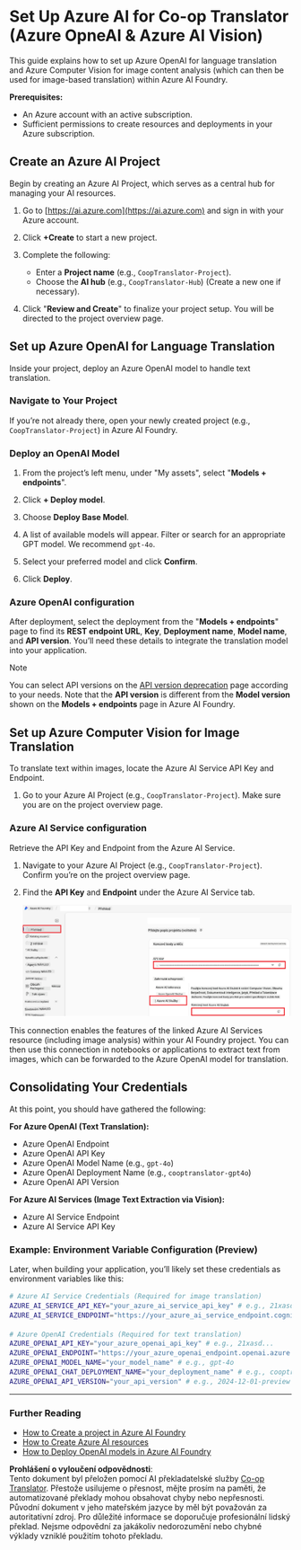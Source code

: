 <!--
CO_OP_TRANSLATOR_METADATA:
{
  "original_hash": "b58d7c3cb4210697a073d20eb3064945",
  "translation_date": "2025-06-12T11:57:44+00:00",
  "source_file": "getting_started/set-up-azure-ai.md",
  "language_code": "cs"
}
-->
# Set Up Azure AI for Co-op Translator (Azure OpneAI & Azure AI Vision)

This guide explains how to set up Azure OpenAI for language translation and Azure Computer Vision for image content analysis (which can then be used for image-based translation) within Azure AI Foundry.

**Prerequisites:**
- An Azure account with an active subscription.
- Sufficient permissions to create resources and deployments in your Azure subscription.

## Create an Azure AI Project

Begin by creating an Azure AI Project, which serves as a central hub for managing your AI resources.

1. Go to [https://ai.azure.com](https://ai.azure.com) and sign in with your Azure account.

1. Click **+Create** to start a new project.

1. Complete the following:
   - Enter a **Project name** (e.g., `CoopTranslator-Project`).
   - Choose the **AI hub** (e.g., `CoopTranslator-Hub`) (Create a new one if necessary).

1. Click "**Review and Create**" to finalize your project setup. You will be directed to the project overview page.

## Set up Azure OpenAI for Language Translation

Inside your project, deploy an Azure OpenAI model to handle text translation.

### Navigate to Your Project

If you’re not already there, open your newly created project (e.g., `CoopTranslator-Project`) in Azure AI Foundry.

### Deploy an OpenAI Model

1. From the project’s left menu, under "My assets", select "**Models + endpoints**".

1. Click **+ Deploy model**.

1. Choose **Deploy Base Model**.

1. A list of available models will appear. Filter or search for an appropriate GPT model. We recommend `gpt-4o`.

1. Select your preferred model and click **Confirm**.

1. Click **Deploy**.

### Azure OpenAI configuration

After deployment, select the deployment from the "**Models + endpoints**" page to find its **REST endpoint URL**, **Key**, **Deployment name**, **Model name**, and **API version**. You’ll need these details to integrate the translation model into your application.

> [!NOTE]
> You can select API versions on the [API version deprecation](https://learn.microsoft.com/azure/ai-services/openai/api-version-deprecation) page according to your needs. Note that the **API version** is different from the **Model version** shown on the **Models + endpoints** page in Azure AI Foundry.

## Set up Azure Computer Vision for Image Translation

To translate text within images, locate the Azure AI Service API Key and Endpoint.

1. Go to your Azure AI Project (e.g., `CoopTranslator-Project`). Make sure you are on the project overview page.

### Azure AI Service configuration

Retrieve the API Key and Endpoint from the Azure AI Service.

1. Navigate to your Azure AI Project (e.g., `CoopTranslator-Project`). Confirm you’re on the project overview page.

1. Find the **API Key** and **Endpoint** under the Azure AI Service tab.

    ![Find API Key and Endpoint](../../../translated_images/find-azure-ai-info.60f8299be786dd67e61e2c79b4b9ea1f7694e6c0923f17a90bc6abf9d5f1dbd7.cs.png)

This connection enables the features of the linked Azure AI Services resource (including image analysis) within your AI Foundry project. You can then use this connection in notebooks or applications to extract text from images, which can be forwarded to the Azure OpenAI model for translation.

## Consolidating Your Credentials

At this point, you should have gathered the following:

**For Azure OpenAI (Text Translation):**
- Azure OpenAI Endpoint
- Azure OpenAI API Key
- Azure OpenAI Model Name (e.g., `gpt-4o`)
- Azure OpenAI Deployment Name (e.g., `cooptranslator-gpt4o`)
- Azure OpenAI API Version

**For Azure AI Services (Image Text Extraction via Vision):**
- Azure AI Service Endpoint
- Azure AI Service API Key

### Example: Environment Variable Configuration (Preview)

Later, when building your application, you’ll likely set these credentials as environment variables like this:

```bash
# Azure AI Service Credentials (Required for image translation)
AZURE_AI_SERVICE_API_KEY="your_azure_ai_service_api_key" # e.g., 21xasd...
AZURE_AI_SERVICE_ENDPOINT="https://your_azure_ai_service_endpoint.cognitiveservices.azure.com/"

# Azure OpenAI Credentials (Required for text translation)
AZURE_OPENAI_API_KEY="your_azure_openai_api_key" # e.g., 21xasd...
AZURE_OPENAI_ENDPOINT="https://your_azure_openai_endpoint.openai.azure.com/"
AZURE_OPENAI_MODEL_NAME="your_model_name" # e.g., gpt-4o
AZURE_OPENAI_CHAT_DEPLOYMENT_NAME="your_deployment_name" # e.g., cooptranslator-gpt4o
AZURE_OPENAI_API_VERSION="your_api_version" # e.g., 2024-12-01-preview
```

---

### Further Reading

- [How to Create a project in Azure AI Foundry](https://learn.microsoft.com/azure/ai-foundry/how-to/create-projects?tabs=ai-studio)
- [How to Create Azure AI resources](https://learn.microsoft.com/azure/ai-foundry/how-to/create-azure-ai-resource?tabs=portal)
- [How to Deploy OpenAI models in Azure AI Foundry](https://learn.microsoft.com/en-us/azure/ai-foundry/how-to/deploy-models-openai)

**Prohlášení o vyloučení odpovědnosti**:  
Tento dokument byl přeložen pomocí AI překladatelské služby [Co-op Translator](https://github.com/Azure/co-op-translator). Přestože usilujeme o přesnost, mějte prosím na paměti, že automatizované překlady mohou obsahovat chyby nebo nepřesnosti. Původní dokument v jeho mateřském jazyce by měl být považován za autoritativní zdroj. Pro důležité informace se doporučuje profesionální lidský překlad. Nejsme odpovědní za jakákoliv nedorozumění nebo chybné výklady vzniklé použitím tohoto překladu.